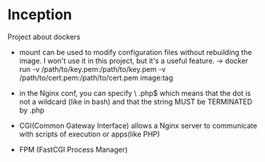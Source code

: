 # Inception
Project about dockers

* mount can be used to modify configuration files without rebuilding the image. I won't use it in this project, but it's a useful feature.
    -> docker run -v /path/to/key.pem:/path/to/key.pem -v /path/to/cert.pem:/path/to/cert.pem image:tag

* in the Nginx conf, you can specify \ .php$ which means that the dot is not a wildcard (like in bash) and that the string MUST be TERMINATED by .php

* CGI(Common Gateway Interface) allows a Nginx server to communicate with scripts of execution or apps(like PHP)
* FPM (FastCGI Process Manager) 
